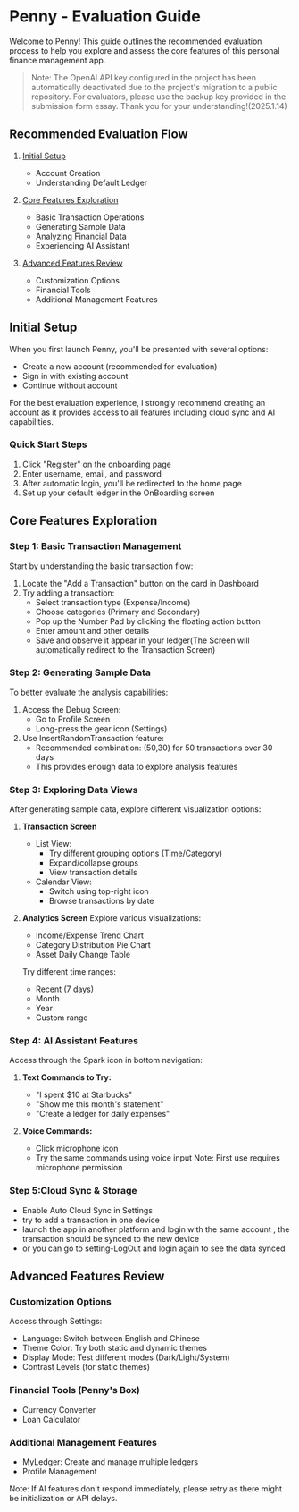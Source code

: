 # Penny - Evaluation Guide

Welcome to Penny! This guide outlines the recommended evaluation process to help you explore and
assess the core features of this personal finance management app.


> Note: The OpenAI API key configured in the project has been automatically deactivated due to the
> project's migration to a public repository.
> For evaluators, please use the backup key provided in the submission form essay. Thank you for
> your
> understanding!(2025.1.14)

## Recommended Evaluation Flow

1. [Initial Setup](#initial-setup)
    - Account Creation
    - Understanding Default Ledger

2. [Core Features Exploration](#core-features-exploration)
    - Basic Transaction Operations
    - Generating Sample Data
    - Analyzing Financial Data
    - Experiencing AI Assistant

3. [Advanced Features Review](#advanced-features-review)
    - Customization Options
    - Financial Tools
    - Additional Management Features

## Initial Setup

When you first launch Penny, you'll be presented with several options:

- Create a new account (recommended for evaluation)
- Sign in with existing account
- Continue without account

For the best evaluation experience, I strongly recommend creating an account as it provides access
to all features including cloud sync and AI capabilities.

### Quick Start Steps

1. Click "Register" on the onboarding page
2. Enter username, email, and password
3. After automatic login, you'll be redirected to the home page
4. Set up your default ledger in the OnBoarding screen

## Core Features Exploration

### Step 1: Basic Transaction Management

Start by understanding the basic transaction flow:

1. Locate the "Add a Transaction" button on the card in Dashboard
2. Try adding a transaction:
    - Select transaction type (Expense/Income)
    - Choose categories (Primary and Secondary)
    - Pop up the Number Pad by clicking the floating action button
    - Enter amount and other details
    - Save and observe it appear in your ledger(The Screen will automatically redirect to the
      Transaction Screen)

### Step 2: Generating Sample Data

To better evaluate the analysis capabilities:

1. Access the Debug Screen:
    - Go to Profile Screen
    - Long-press the gear icon (Settings)
2. Use InsertRandomTransaction feature:
    - Recommended combination: (50,30) for 50 transactions over 30 days
    - This provides enough data to explore analysis features

### Step 3: Exploring Data Views

After generating sample data, explore different visualization options:

1. **Transaction Screen**
    - List View:
        - Try different grouping options (Time/Category)
        - Expand/collapse groups
        - View transaction details
    - Calendar View:
        - Switch using top-right icon
        - Browse transactions by date

2. **Analytics Screen**
   Explore various visualizations:
    - Income/Expense Trend Chart
    - Category Distribution Pie Chart
    - Asset Daily Change Table

   Try different time ranges:
    - Recent (7 days)
    - Month
    - Year
    - Custom range

### Step 4: AI Assistant Features

Access through the Spark icon in bottom navigation:

1. **Text Commands to Try:**
    - "I spent $10 at Starbucks"
    - "Show me this month's statement"
    - "Create a ledger for daily expenses"

2. **Voice Commands:**
    - Click microphone icon
    - Try the same commands using voice input
      Note: First use requires microphone permission

### Step 5:Cloud Sync & Storage

- Enable Auto Cloud Sync in Settings
- try to add a transaction in one device
- launch the app in another platform and login with the same account , the transaction should be
  synced to the new device
- or you can go to setting-LogOut and login again to see the data synced

## Advanced Features Review

### Customization Options

Access through Settings:

- Language: Switch between English and Chinese
- Theme Color: Try both static and dynamic themes
- Display Mode: Test different modes (Dark/Light/System)
- Contrast Levels (for static themes)

### Financial Tools (Penny's Box)

- Currency Converter
- Loan Calculator

### Additional Management Features

- MyLedger: Create and manage multiple ledgers
- Profile Management

Note: If AI features don't respond immediately, please retry as there might be initialization or API
delays.